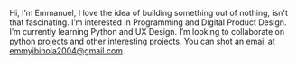 Hi, I’m Emmanuel, I love the idea of building something out of nothing, isn't that fascinating.
I’m interested in Programming and Digital Product Design.
I’m currently learning Python and UX Design.
I’m looking to collaborate on python projects and other interesting projects.
You can shot an email at emmyibinola2004@gmail.com.

<!---
Ibinoola/Ibinoola is a ✨ special ✨ repository because its `README.md` (this file) appears on your GitHub profile.
You can click the Preview link to take a look at your changes.
--->
